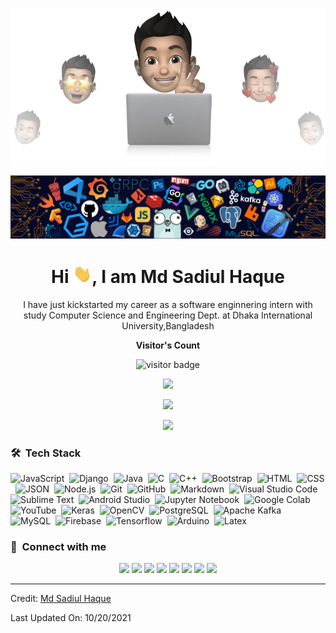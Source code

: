 <p align="center"><img src="https://raw.githubusercontent.com/KevinPatel04/KevinPatel04/master/cover-thompson.png"></p>
<p align="center"><img src="https://raw.githubusercontent.com/KevinPatel04/KevinPatel04/master/header.png"></p>

<h1 align="center">Hi <img src="https://raw.githubusercontent.com/KevinPatel04/KevinPatel04/master/Hi.gif" width="30px">, I am Md Sadiul Haque </h1>

<p align="center" width="150px"> I have just kickstarted my career as a software enginnering intern with study Computer Science and Engineering Dept. at Dhaka International University,Bangladesh</p>

<p align="center"><b>Visitor's Count</b></p>
<p align="center"><img src="https://profile-counter.glitch.me/sadiul-haque/count.svg" alt="visitor badge"/></p>
<p align="center"><img src="https://github-readme-stats.vercel.app/api/top-langs/?username=sadiul-haque&layout=compact&hide=TSQL&theme=chartreuse-dark"></p>
<p align="center" ><img src="https://github-readme-stats.vercel.app/api?username=sadiul-haque&count_private=true&show_icons=true&&theme=chartreuse-dark&include_all_commits=true" width="400"></p> 
<p align="center" ><img src="https://github-readme-streak-stats.herokuapp.com?user=sadiul-haque&theme=dark&hide_border=true&date_format=M%20j%5B%2C%20Y%5D"></p>

### 🛠 &nbsp;Tech Stack

![JavaScript](https://img.shields.io/badge/-JavaScript-05122A?style=flat&logo=javascript)&nbsp;
![Django](https://img.shields.io/badge/-Django-05122A?style=flat&logo=django&logoColor=092E20)&nbsp;
![Java](https://img.shields.io/badge/-Java-05122A?style=flat&logo=Java&logoColor=FFA518)&nbsp;
![C](https://img.shields.io/badge/-C-05122A?style=flat&logo=C&logoColor=A8B9CC)&nbsp;
![C++](https://img.shields.io/badge/-C++-05122A?style=flat&logo=C%2B%2B&logoColor=00599C)&nbsp;
![Bootstrap](https://img.shields.io/badge/-Bootstrap-05122A?style=flat&logo=bootstrap&logoColor=563D7C)&nbsp;
![HTML](https://img.shields.io/badge/-HTML-05122A?style=flat&logo=HTML5)&nbsp;
![CSS](https://img.shields.io/badge/-CSS-05122A?style=flat&logo=CSS3&logoColor=1572B6)&nbsp;
![JSON](https://img.shields.io/badge/-JSON-05122A?style=flat&logo=json&logoColor=000000)&nbsp;
![Node.js](https://img.shields.io/badge/-Node.js-05122A?style=flat&logo=node.js&logoColor=339933)&nbsp;
![Git](https://img.shields.io/badge/-Git-05122A?style=flat&logo=git)&nbsp;
![GitHub](https://img.shields.io/badge/-GitHub-05122A?style=flat&logo=github)&nbsp;
![Markdown](https://img.shields.io/badge/-Markdown-05122A?style=flat&logo=markdown)&nbsp;
![Visual Studio Code](https://img.shields.io/badge/-Visual%20Studio%20Code-05122A?style=flat&logo=visual-studio-code&logoColor=007ACC)&nbsp;
![Sublime Text](https://img.shields.io/badge/-Sublime%20Text-05122A?style=flat&logo=sublime-text&logoColor=FF9800)&nbsp;
![Android Studio](https://img.shields.io/badge/-Android%20Studio-05122A?style=flat&logo=android-studio&logoColor=3DDC84)&nbsp;
![Jupyter Notebook](https://img.shields.io/badge/-Jupyter%20Notebook-05122A?style=flat&logo=jupyter&logoColor=F37626)&nbsp;
![Google Colab](https://img.shields.io/badge/-Google%20Colab-05122A?style=flat&logo=google-colab&logoColor=F9AB00)&nbsp;
![YouTube](https://img.shields.io/badge/-YouTube%20Colab-05122A?style=flat&logo=youtube-colab&logoColor=F9AB00)&nbsp;
![Keras](https://img.shields.io/badge/-Keras-05122A?style=flat&logo=keras&logoColor=D00000)&nbsp;
![OpenCV](https://img.shields.io/badge/-OpenCV-05122A?style=flat&logo=opencv&logoColor=5C3EE8)&nbsp;
![PostgreSQL](https://img.shields.io/badge/-PostgreSQL-05122A?style=flat&logo=postgresql&logoColor=336791)&nbsp;
![Apache Kafka](https://img.shields.io/badge/-Apache%20Kafka-05122A?style=flat&logo=apache-kafka&logoColor=231F20)&nbsp;
![MySQL](https://img.shields.io/badge/-MySQL-05122A?style=flat&logo=mysql&logoColor=4479A1)&nbsp;
![Firebase](https://img.shields.io/badge/-Firebase-05122A?style=flat&logo=firebase&logoColor=FFCA28)&nbsp;
![Tensorflow](https://img.shields.io/badge/-Tensorflow-05122A?style=flat&logo=tensorflow&logoColor=FF6F00)&nbsp;
![Arduino](https://img.shields.io/badge/-Arduino-05122A?style=flat&logo=arduino&logoColor=00979D)&nbsp;
![Latex](https://img.shields.io/badge/-Latex-05122A?style=flat&logo=latex&logoColor=008080)&nbsp;

### :link: &nbsp;Connect with me

<p align="center">
<a href="https://www.linkedin.com/in/md-sadiul-haque-34b148168/"><img src="https://img.shields.io/badge/-LinkedIn-0077B5?style=for-the-badge&logo=Linkedin&logoColor=white"/></a>
<a href="mailto:mdsadiulhaque@gmail.com"><img src="https://img.shields.io/badge/-gmail-D14836?style=for-the-badge&logo=Gmail&logoColor=white"/></a>
<a href="https://www.instagram.com/md_sadiul_haque/?hl=en"><img src="https://img.shields.io/badge/-Instagram-FF00DC?style=for-the-badge&logo=Instagram&logoColor=white"/></a>
<a href="https://www.facebook.com/mdsadiulhaque"><img src="https://img.shields.io/badge/-Facebook Profile-1DA1F2?style=for-the-badge&logo=facebook&logoColor=white"/></a>
  <a href="https://www.youtube.com/milkcandey09"><img src="https://img.shields.io/badge/-YouTube:Milk candey-F50909?style=for-the-badge&logo=youtube&logoColor=white"/></a>
  <a href="https://www.facebook.com/milkcandey09"><img src="https://img.shields.io/badge/-Facebook Page-F5AD09?style=for-the-badge&logo=facebook&logoColor=white"/></a>
  <a href="https://twitter.com/mdsadiulhaque"><img src="https://img.shields.io/badge/-Twitter-09BEF5?style=for-the-badge&logo=twitter&logoColor=white"/></a>
   <a href="https://easysobkisu.blogspot.com/"><img src="https://img.shields.io/badge/-Blogger-F18F22?style=for-the-badge&logo=blogger&logoColor=white"/></a>
  
</p>

---
Credit: [Md Sadiul Haque](https://github.com/sadiul-haque)

Last Updated On: 10/20/2021
